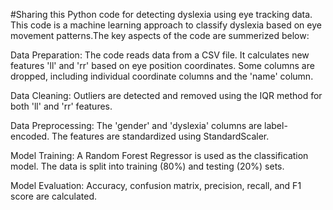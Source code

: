  #Sharing this Python code for detecting dyslexia using eye tracking data. This code is a machine learning approach to classify dyslexia based on eye movement patterns.The key aspects of the code are summerized below:

Data Preparation:
The code reads data from a CSV file.
It calculates new features 'll' and 'rr' based on eye position coordinates.
Some columns are dropped, including individual coordinate columns and the 'name' column.

Data Cleaning:
Outliers are detected and removed using the IQR method for both 'll' and 'rr' features.

Data Preprocessing:
The 'gender' and 'dyslexia' columns are label-encoded.
The features are standardized using StandardScaler.

Model Training:
A Random Forest Regressor is used as the classification model.
The data is split into training (80%) and testing (20%) sets.

Model Evaluation:
Accuracy, confusion matrix, precision, recall, and F1 score are calculated.
